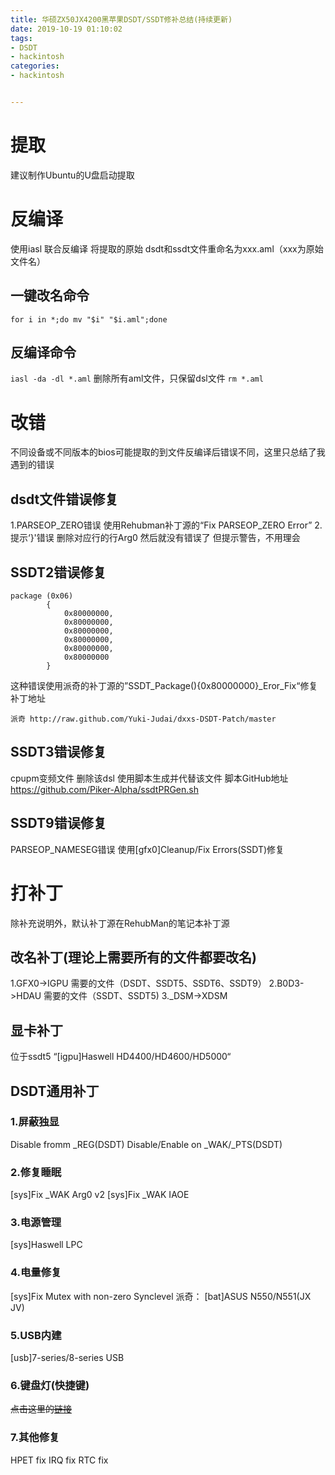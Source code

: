 ```yaml
---
title: 华硕ZX50JX4200黑苹果DSDT/SSDT修补总结(持续更新)
date: 2019-10-19 01:10:02
tags:
- DSDT
- hackintosh
categories:
- hackintosh


---
```


# 提取
建议制作Ubuntu的U盘启动提取
# 反编译
使用iasl 联合反编译
将提取的原始 dsdt和ssdt文件重命名为xxx.aml（xxx为原始文件名）
## 一键改名命令
`for i in *;do mv "$i" "$i.aml";done`
## 反编译命令
`iasl -da -dl *.aml`
删除所有aml文件，只保留dsl文件
`rm *.aml`
# 改错
不同设备或不同版本的bios可能提取的到文件反编译后错误不同，这里只总结了我遇到的错误
## dsdt文件错误修复
1.PARSEOP_ZERO错误 使用Rehubman补丁源的“Fix PARSEOP_ZERO Error”
2.提示‘}'错误 删除对应行的行Arg0
然后就没有错误了 但提示警告，不用理会
## SSDT2错误修复
```
package (0x06)
        {
            0x80000000, 
            0x80000000, 
            0x80000000, 
            0x80000000, 
            0x80000000, 
            0x80000000
        }
```
这种错误使用派奇的补丁源的”SSDT_Package(){0x80000000}_Eror_Fix“修复
补丁地址
```
派奇 http://raw.github.com/Yuki-Judai/dxxs-DSDT-Patch/master
```
## SSDT3错误修复
cpupm变频文件 删除该dsl 使用脚本生成并代替该文件
脚本GitHub地址
<https://github.com/Piker-Alpha/ssdtPRGen.sh>
## SSDT9错误修复
PARSEOP_NAMESEG错误 使用[gfx0]Cleanup/Fix Errors(SSDT)修复
# 打补丁
除补充说明外，默认补丁源在RehubMan的笔记本补丁源
## 改名补丁(理论上需要所有的文件都要改名)
1.GFX0->IGPU 需要的文件（DSDT、SSDT5、SSDT6、SSDT9）
2.B0D3->HDAU 需要的文件（SSDT、SSDT5)
3._DSM->XDSM 
## 显卡补丁
位于ssdt5 
“[igpu]Haswell HD4400/HD4600/HD5000“
## DSDT通用补丁
### 1.屏蔽独显
Disable fromm _REG(DSDT)
Disable/Enable on _WAK/_PTS(DSDT)
### 2.修复睡眠
[sys]Fix _WAK Arg0 v2
[sys]Fix _WAK IAOE
### 3.电源管理
[sys]Haswell LPC
### 4.电量修复
[sys]Fix Mutex with non-zero Synclevel
派奇：
[bat]ASUS N550/N551(JX JV)
### 5.USB内建
[usb]7-series/8-series USB
### 6.键盘灯(快捷键)
~~点击这里的[链接](https://blog.sxz799.cyou/2019/10/18/%E9%BB%91%E8%8B%B9%E6%9E%9C%E4%B9%8B%E5%8D%8E%E7%A1%95%E7%AC%94%E8%AE%B0%E6%9C%AC%E9%94%AE%E7%9B%98%E7%81%AF%E5%92%8CFn%E5%BF%AB%E6%8D%B7%E9%94%AE/)~~
### 7.其他修复
HPET fix
IRQ fix
RTC fix
